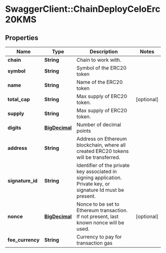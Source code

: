 # SwaggerClient::ChainDeployCeloErc20KMS

## Properties
Name | Type | Description | Notes
------------ | ------------- | ------------- | -------------
**chain** | **String** | Chain to work with. | 
**symbol** | **String** | Symbol of the ERC20 token | 
**name** | **String** | Name of the ERC20 token | 
**total_cap** | **String** | Max supply of ERC20 token. | [optional] 
**supply** | **String** | Max supply of ERC20 token. | 
**digits** | [**BigDecimal**](BigDecimal.md) | Number of decimal points | 
**address** | **String** | Address on Ethereum blockchain, where all created ERC20 tokens will be transferred. | 
**signature_id** | **String** | Identifier of the private key associated in signing application. Private key, or signature Id must be present. | 
**nonce** | [**BigDecimal**](BigDecimal.md) | Nonce to be set to Ethereum transaction. If not present, last known nonce will be used. | [optional] 
**fee_currency** | **String** | Currency to pay for transaction gas | 

